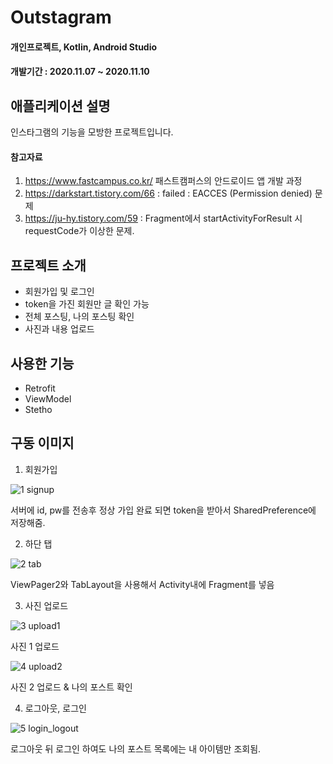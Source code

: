 # Outstagram
#### 개인프로젝트, Kotlin, Android Studio
#### 개발기간 : 2020.11.07 ~ 2020.11.10

## 애플리케이션 설명
인스타그램의 기능을 모방한 프로젝트입니다.
#### 참고자료
1. https://www.fastcampus.co.kr/ 패스트캠퍼스의 안드로이드 앱 개발 과정
2. https://darkstart.tistory.com/66 : failed : EACCES (Permission denied) 문제
3. https://ju-hy.tistory.com/59 : Fragment에서 startActivityForResult 시 requestCode가 이상한 문제.

## 프로젝트 소개
- 회원가입 및 로그인
- token을 가진 회원만 글 확인 가능
- 전체 포스팅, 나의 포스팅 확인
- 사진과 내용 업로드

## 사용한 기능
- Retrofit
- ViewModel
- Stetho

## 구동 이미지
1. 회원가입

![1  signup](https://user-images.githubusercontent.com/66777885/98694315-a4bf0680-23b4-11eb-8cb8-a909c5122f64.gif)

서버에 id, pw를 전송후 정상 가입 완료 되면 token을 받아서 SharedPreference에 저장해줌.

2. 하단 탭

![2  tab](https://user-images.githubusercontent.com/66777885/98694437-c9b37980-23b4-11eb-83bd-9287be0bb5a7.gif)

ViewPager2와 TabLayout을 사용해서 Activity내에 Fragment를 넣음

3. 사진 업로드

![3  upload1](https://user-images.githubusercontent.com/66777885/98694468-d20bb480-23b4-11eb-870a-6613490bcf5c.gif)

사진 1 업로드

![4  upload2](https://user-images.githubusercontent.com/66777885/98694488-da63ef80-23b4-11eb-87b8-8d0e5674ace0.gif)

사진 2 업로드 & 나의 포스트 확인


4. 로그아웃, 로그인

![5  login_logout](https://user-images.githubusercontent.com/66777885/98694539-eb146580-23b4-11eb-99ad-4e9593ded5c2.gif)

로그아웃 뒤 로그인 하여도 나의 포스트 목록에는 내 아이템만 조회됨.

